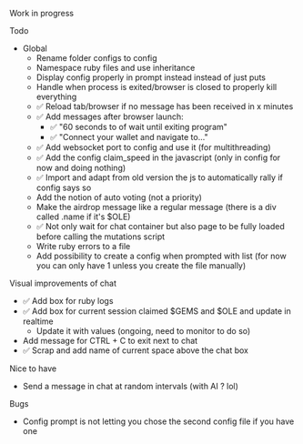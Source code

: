Work in progress

Todo
  - Global
    - Rename folder configs to config
    - Namespace ruby files and use inheritance
    - Display config properly in prompt instead instead of just puts
    - Handle when process is exited/browser is closed to properly kill everything
    - ✅ Reload tab/browser if no message has been received in x minutes
    - ✅ Add messages after browser launch:
      - ✅ "60 seconds to of wait until exiting program"
      - ✅ "Connect your wallet and navigate to..."
    - ✅ Add websocket port to config and use it (for multithreading)
    - ✅ Add the config claim_speed in the javascript (only in config for now and doing nothing)
    - ✅ Import and adapt from old version the js to automatically rally if config says so
    - Add the notion of auto voting (not a priority)
    - Make the airdrop message like a regular message (there is a div called .name if it's $OLE)
    - ✅ Not only wait for chat container but also page to be fully loaded before calling the mutations script
    - Write ruby errors to a file
    - Add possibility to create a config when prompted with list (for now you can only have 1 unless you create the file manually)

Visual improvements of chat
  - ✅ Add box for ruby logs
  - ✅ Add box for current session claimed $GEMS and $OLE and update in realtime
    - Update it with values (ongoing, need to monitor to do so)
  - Add message for CTRL + C to exit next to chat
  - ✅ Scrap and add name of current space above the chat box

Nice to have
  - Send a message in chat at random intervals (with AI ? lol)

Bugs
  - Config prompt is not letting you chose the second config file if you have one